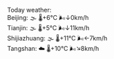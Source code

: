 Today weather:  
Beijing: 🌫  🌡️+6°C 🌬️↓0km/h  
Tianjin: 🌫  🌡️+5°C 🌬️↓11km/h  
Shijiazhuang: 🌫  🌡️+11°C 🌬️←7km/h  
Tangshan: ☁️ 🌡️+10°C 🌬️↘8km/h  

